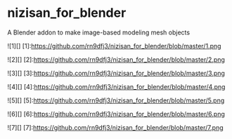 # nizisan_for_blender
A Blender addon to make image-based modeling mesh objects

![1][]
[1]:https://github.com/rn9dfj3/nizisan_for_blender/blob/master/1.png

![2][]
[2]:https://github.com/rn9dfj3/nizisan_for_blender/blob/master/2.png

![3][]
[3]:https://github.com/rn9dfj3/nizisan_for_blender/blob/master/3.png

![4][]
[4]:https://github.com/rn9dfj3/nizisan_for_blender/blob/master/4.png

![5][]
[5]:https://github.com/rn9dfj3/nizisan_for_blender/blob/master/5.png

![6][]
[6]:https://github.com/rn9dfj3/nizisan_for_blender/blob/master/6.png

![7][]
[7]:https://github.com/rn9dfj3/nizisan_for_blender/blob/master/7.png

